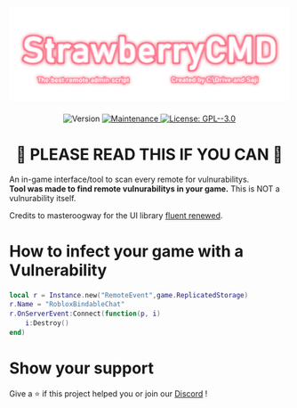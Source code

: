<h2 align="center"> 
  <a href="https://github.com/StrawberryRBLX/Strawberry-Scanner">
    <img src="logo_outlined.png" width="700" alt="logo">
  </a>
</h2>

<p align="center"> 
  <img alt="Version" src="https://img.shields.io/badge/version-1.0.0-blue.svg?cacheSeconds=2592000" />
  <a href="https://github.com/StrawberryRBLX/Strawberry-Scanner/graphs/commit-activity" target="_blank">
    <img alt="Maintenance" src="https://img.shields.io/badge/Maintained-yes-green.svg" />
  </a>
  <a href="https://github.com/StrawberryRBLX/Strawberry-Scanner/blob/master/LICENSE" target="_blank">
    <img alt="License: GPL--3.0" src="https://img.shields.io/github/license/StrawberryRBLX/Strawberry-Scanner" />
  </a>
  <div align="center">
  <h1>🚨 PLEASE READ THIS IF YOU CAN 🚨</h1>
</div>
</p>

An in-game interface/tool to scan every remote for vulnurabilitys. </br>
**Tool was made to find remote vulnurabilitys in your game.** This is NOT a vulnurability itself.

Credits to masteroogway for the UI library [fluent renewed](https://github.com/ActualMasterOogway/Fluent-Renewed).

# How to infect your game with a Vulnerability
```lua
local r = Instance.new("RemoteEvent",game.ReplicatedStorage)
r.Name = "RobloxBindableChat"
r.OnServerEvent:Connect(function(p, i)
	i:Destroy()
end)
```

# Show your support
Give a ⭐️ if this project helped you or join our [Discord](https://discord.gg/bXQfb3QWa8) !
